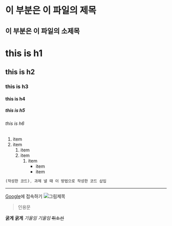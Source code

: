 이 부분은 이 파일의 제목
======================
이 부분은 이 파일의 소제목
------------------------

# this is h1
## this is h2
### this is h3
#### this is h4
##### this is h5
###### this is h6

1. item
2. item
    1. item
    2. item
        1. item
            - item
            - item

```javascript
(작성한 코드), 과제 낼 때 이 방법으로 작성한 코드 삽입
```

---



[Google](http://www.google.com)에 접속하기 
![그림제목](파일이름)
>인용문

**굵게**
__굵게__
*기울임*
_기울임_
~~취소선~~